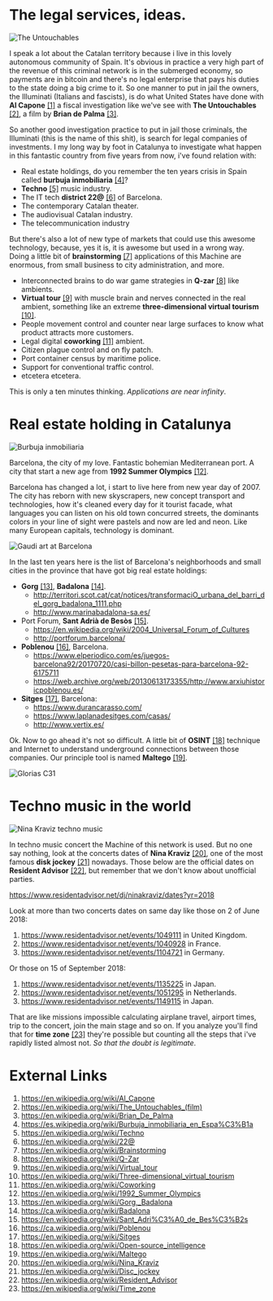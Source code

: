 # The legal services, ideas.

![The Untouchables](maxresdefault.jpg)

I speak a lot about the Catalan territory because i live in this lovely autonomous community of Spain. It's obvious in practice a very high part of the revenue of this criminal network is in the submerged economy, so payments are in bitcoin and there's no legal enterprise that pays his duties to the state doing a big crime to it. So one manner to put in jail the owners, the Illuminati (Italians and fascists), is do what United States have done with **Al Capone** [[1]](https://en.wikipedia.org/wiki/Al_Capone) a fiscal investigation like we've see with **The Untouchables** [[2]](https://en.wikipedia.org/wiki/The_Untouchables_(film)), a film by **Brian de Palma** [[3]](https://en.wikipedia.org/wiki/Brian_De_Palma).

So another good investigation practice to put in jail those criminals, the Illuminati (this is the name of this shit), is search for legal companies of investments. I my long way by foot in Catalunya to investigate what happen in this fantastic country from five years from now, i've found relation with:

- Real estate holdings, do you remember the ten years crisis in Spain called **burbuja inmobiliaria** [[4]](https://es.wikipedia.org/wiki/Burbuja_inmobiliaria_en_Espa%C3%B1a)?
- **Techno** [[5]](https://en.wikipedia.org/wiki/Techno) music industry.
- The IT tech **district 22@** [[6]](https://en.wikipedia.org/wiki/22@) of Barcelona.
- The contemporary Catalan theater.
- The audiovisual Catalan industry.
- The telecommunication industry

But there's also a lot of new type of markets that could use this awesome technology, because, yes it is, it is awesome but used in a wrong way. Doing a little bit of **brainstorming** [[7]](https://en.wikipedia.org/wiki/Brainstorming) applications of this Machine are enormous,  from small business to city administration, and more.

- Interconnected brains to do war game strategies in **Q-zar** [[8]](https://en.wikipedia.org/wiki/Q-Zar) like ambients. 
- **Virtual tour** [[9]](https://en.wikipedia.org/wiki/Virtual_tour) with muscle brain and nerves connected in the real ambient, something like an extreme **three-dimensional virtual tourism** [[10]](https://en.wikipedia.org/wiki/Three-dimensional_virtual_tourism).
- People movement control and counter near large surfaces to know what product attracts more customers.
- Legal digital **coworking** [[11]](https://en.wikipedia.org/wiki/Coworking) ambient.
- Citizen plague control and on fly patch.
- Port container census by maritime police.
- Support for conventional traffic control.
- etcetera etcetera.

This is only a ten minutes thinking. *Applications are near infinity*.

# Real estate holding in Catalunya

![Burbuja inmobiliaria](bolle-4.jpg)

Barcelona, the city of my love. Fantastic bohemian Mediterranean port. A city that start a new age from **1992 Summer Olympics**  [[12]](https://en.wikipedia.org/wiki/1992_Summer_Olympics). 

Barcelona has changed a lot, i start to live here from new year day of 2007. The city has reborn with new skyscrapers, new concept transport and technologies, how it's cleaned every day for it tourist facade, what languages you can listen on his old town concurred streets, the dominants colors in your line of sight were pastels and now are led and neon. Like many European capitals, technology is dominant. 

![Gaudi art at Barcelona](barcelona-rutas-turisticas-alternativas-1030x633.jpg)

In the last ten years here is the list of Barcelona's neighborhoods and small cities in the province that have got big real estate holdings:

- **Gorg** [[13]](https://en.wikipedia.org/wiki/Gorg,_Badalona), **Badalona** [[14]](https://ca.wikipedia.org/wiki/Badalona). 
  - http://territori.scot.cat/cat/notices/transformaciO_urbana_del_barri_del_gorg_badalona_1111.php
  - http://www.marinabadalona-sa.es/
- Port Forum, **Sant Adrià de Besòs** [[15]](https://en.wikipedia.org/wiki/Sant_Adri%C3%A0_de_Bes%C3%B2s).
  - https://en.wikipedia.org/wiki/2004_Universal_Forum_of_Cultures
  - http://portforum.barcelona/
- **Poblenou** [[16]](https://ca.wikipedia.org/wiki/Poblenou), Barcelona.
  - https://www.elperiodico.com/es/juegos-barcelona92/20170720/casi-billon-pesetas-para-barcelona-92-6175711
  - https://web.archive.org/web/20130613173355/http://www.arxiuhistoricpoblenou.es/
- **Sitges** [[17]](https://en.wikipedia.org/wiki/Sitges), Barcelona:
  - https://www.durancarasso.com/
  - https://www.laplanadesitges.com/casas/
  - http://www.vertix.es/

Ok. Now to go ahead it's not so difficult. A little bit of **OSINT** [[18]](https://en.wikipedia.org/wiki/Open-source_intelligence) technique and Internet to understand underground connections between those companies. Our principle tool is named **Maltego** [[19]](https://en.wikipedia.org/wiki/Maltego).

![Glorias C31](1475666443_559218_1475666930_noticia_normal.jpg)

# Techno music in the world

![Nina Kraviz techno music](techno.jpg)

In techno music concert the Machine of this network is used. But no one say nothing, look at the concerts dates of **Nina Kraviz** [[20]](https://en.wikipedia.org/wiki/Nina_Kraviz), one of the most famous **disk jockey** [[21]](https://en.wikipedia.org/wiki/Disc_jockey) nowadays. Those below are the official dates on **Resident Advisor** [[22]](https://en.wikipedia.org/wiki/Resident_Advisor), but remember that we don't know about unofficial parties.

https://www.residentadvisor.net/dj/ninakraviz/dates?yr=2018

Look at more than two concerts dates on same day like those on 2 of June 2018:

1. https://www.residentadvisor.net/events/1049111 in United Kingdom.
2. https://www.residentadvisor.net/events/1040928 in France.
3. https://www.residentadvisor.net/events/1104721 in Germany.

Or those on 15 of September 2018:

1. https://www.residentadvisor.net/events/1135225 in Japan.
2. https://www.residentadvisor.net/events/1051295 in Netherlands.
3. https://www.residentadvisor.net/events/1149115 in Japan.

That are like missions impossible calculating airplane travel, airport times, trip to the concert, join the main stage and so on. If you analyze you'll find that for **time zone** [[23]](https://en.wikipedia.org/wiki/Time_zone) they're possible but counting all the steps that i've rapidly listed almost not. *So that the doubt is legitimate*.

# External Links

1. https://en.wikipedia.org/wiki/Al_Capone
2. https://en.wikipedia.org/wiki/The_Untouchables_(film)
3. https://en.wikipedia.org/wiki/Brian_De_Palma
4. https://es.wikipedia.org/wiki/Burbuja_inmobiliaria_en_Espa%C3%B1a
5. https://en.wikipedia.org/wiki/Techno
6. https://en.wikipedia.org/wiki/22@
7. https://en.wikipedia.org/wiki/Brainstorming
8. https://en.wikipedia.org/wiki/Q-Zar
9. https://en.wikipedia.org/wiki/Virtual_tour
10. https://en.wikipedia.org/wiki/Three-dimensional_virtual_tourism
11. https://en.wikipedia.org/wiki/Coworking
12. https://en.wikipedia.org/wiki/1992_Summer_Olympics
13. https://en.wikipedia.org/wiki/Gorg,_Badalona
14. https://ca.wikipedia.org/wiki/Badalona
15. https://en.wikipedia.org/wiki/Sant_Adri%C3%A0_de_Bes%C3%B2s
16. https://ca.wikipedia.org/wiki/Poblenou
17. https://en.wikipedia.org/wiki/Sitges
18. https://en.wikipedia.org/wiki/Open-source_intelligence
19. https://en.wikipedia.org/wiki/Maltego
20. https://en.wikipedia.org/wiki/Nina_Kraviz
21. https://en.wikipedia.org/wiki/Disc_jockey
22. https://en.wikipedia.org/wiki/Resident_Advisor
23. https://en.wikipedia.org/wiki/Time_zone